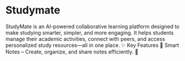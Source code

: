 # Studymate
StudyMate is an AI-powered collaborative learning platform designed to make studying smarter, simpler, and more engaging. It helps students manage their academic activities, connect with peers, and access personalized study resources—all in one place. ✨ Key Features 📝 Smart Notes – Create, organize, and share notes efficiently. 🤝

